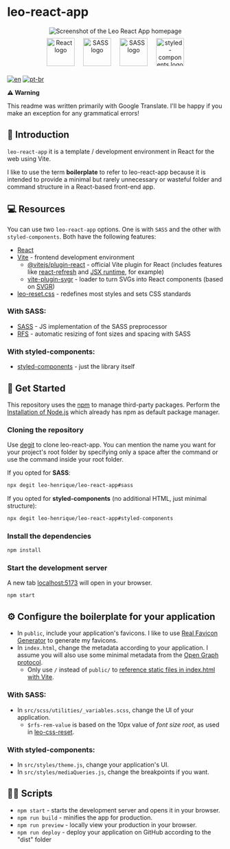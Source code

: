 # leo-react-app

<div align="center">
	<img src="https://user-images.githubusercontent.com/72027449/212686494-3c9d878f-c269-4520-aa61-649a2d94f691.gif"
	alt="Screenshot of the Leo React App homepage" />
</div>

<div align="center">
	<a href="https://pt-br.reactjs.org/"
	target="_blank"
	rel="external referrer noopener"
	style="display: inline-block; padding: 8px">
		<img src="https://cdn.jsdelivr.net/gh/devicons/devicon/icons/react/react-original.svg"
		alt="React logo"
		width="65" />
	</a>
	<a href="https://vitejs.dev"
	target="_blank"
	rel="external referrer noopener"
	style="display: inline-block; padding: 8px">
		<img src="https://vitejs.dev/logo.svg"
		alt="SASS logo"
		width="65" />         
	</a>
	<a href="https://sass-lang.com/"
	target="_blank"
	rel="external referrer noopener"
	style="display: inline-block; padding: 8px">
        <img src="https://cdn.jsdelivr.net/gh/devicons/devicon/icons/sass/sass-original.svg"
		alt="SASS logo"
		width="65" />
	</a>
    <a href="https://styled-components.com/"
	target="_blank"
	rel="external referrer noopener"
	style="display: inline-block; padding: 8px">
        <img src="https://avatars.githubusercontent.com/u/20658825?v=4"
		alt="styled-components logo"
		width="65" />
	</a>
</div>

[![en](https://img.shields.io/badge/lang-en-red.svg)](https://github.com/Leo-Henrique/leo-react-app/blob/main/README.md)
[![pt-br](https://img.shields.io/badge/lang-pt--br-green.svg)](https://github.com/Leo-Henrique/leo-react-app/blob/main/README-pt-BR.md)

**⚠️ Warning**

This readme was written primarily with Google Translate. I'll be happy if you make an exception for any grammatical errors!

## 🔎 Introduction

`leo-react-app` it is a template / development environment in React for the web using Vite.

I like to use the term **boilerplate** to refer to leo-react-app because it is intended to provide a minimal but rarely unnecessary or wasteful folder and command structure in a React-based front-end app.

## 💻 Resources

You can use two `leo-react-app` options. One is with `SASS` and the other with `styled-components`. Both have the following features:

* [React](https://pt-br.reactjs.org/)
* [Vite](https://vitejs.dev/) - frontend development environment
	* [@vitejs/plugin-react](https://github.com/vitejs/vite-plugin-react/tree/main/packages/plugin-react) - official Vite plugin for React (includes features like [react-refresh](https://www.npmjs.com/package/react-refresh) and [JSX runtime](https://github.com/alloc/vite-react-jsx#faq), for example)
	* [vite-plugin-svgr](https://github.com/pd4d10/vite-plugin-svgr) - loader to turn SVGs into React components (based on [SVGR](https://react-svgr.com/))
* [leo-reset.css](https://github.com/Leo-Henrique/leo-reset.css) - redefines most styles and sets CSS standards

### With SASS:

* [SASS](https://www.npmjs.com/package/sass) - JS implementation of the SASS preprocessor
* [RFS](https://github.com/twbs/rfs#readme) - automatic resizing of font sizes and spacing with SASS

### With styled-components:

* [styled-components](https://styled-components.com/) - just the library itself

## 🚀 Get Started

This repository uses the [npm](https://www.npmjs.com/) to manage third-party packages. Perform the [Installation of Node.js](https://nodejs.org/pt-br/) which already has npm as default package manager.

### Cloning the repository

Use [degit](https://github.com/Rich-Harris/degit) to clone leo-react-app. You can mention the name you want for your project's root folder by specifying only a space after the command or use the command inside your root folder.

If you opted for **SASS**:
```bash
npx degit leo-henrique/leo-react-app#sass
```

If you opted for **styled-components** (no additional HTML, just minimal structure):
```bash
npx degit leo-henrique/leo-react-app#styled-components
```

### Install the dependencies

```bash
npm install
```

### Start the development server

A new tab [localhost:5173](http://localhost:5173) will open in your browser.

```
npm start
```

## ⚙️ Configure the boilerplate for your application

* In `public`, include your application's favicons. I like to use [Real Favicon Generator](https://realfavicongenerator.net/) to generate my favicons.
* In `index.html`, change the metadata according to your application. I assume you will also use some minimal metadata from the [Open Graph protocol](https://ogp.me/).
    * Only  use `/` instead of `public/` to [reference static files in index.html with Vite](https://vitejs.dev/guide/assets.html#the-public-directory).

### With SASS:

* In `src/scss/utilities/_variables.scss`, change the UI of your application.
    * `$rfs-rem-value` is based on the 10px value of *font size root*, as used in [leo-css-reset](https://github.com/Leo-Henrique/leo-css-reset ).

### With styled-components:

* In `src/styles/theme.js`, change your application's UI.
* In `src/styles/mediaQueries.js`, change the breakpoints if you want.

## 👨‍💻 Scripts 

* `npm start` - starts the development server and opens it in your browser.
* `npm run build` - minifies the app for production.
* `npm run preview` - locally view your production in your browser.
* `npm run deploy` - deploy your application on GitHub according to the "dist" folder